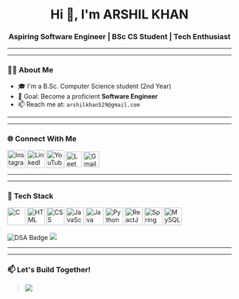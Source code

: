 <h1 align="center">Hi 👋, I'm ARSHIL KHAN</h1>
<h3 align="center">Aspiring Software Engineer | BSc CS Student | Tech Enthusiast</h3>

---
---
### 🧑‍💻 About Me

- 🎓 I'm a B.Sc. Computer Science student (2nd Year)
- 🧠 Goal: Become a proficient **Software Engineer** 
- 📫 Reach me at: `arshilkhan529@gmail.com`
---
---

### 🌐 Connect With Me

<p align="left">
  <a href="https://www.instagram.com/arshilkhann__" target="blank"><img align="center" src="https://img.icons8.com/fluency/48/000000/instagram-new.png" alt="Instagram" width="40" /></a>
  <a href="https://www.linkedin.com/in/arshil-khan-30a137288/?lipi=urn%3Ali%3Apage%3Ad_flagship3_feed%3B3emX39dCQNyv5djzgqtBLA%3D%3D" target="blank"><img align="center" src="https://img.icons8.com/fluency/48/000000/linkedin.png" alt="LinkedIn" width="40" /></a>
  <a href="https://www.youtube.com/@arshilkhann__9" target="blank"><img align="center" src="https://img.icons8.com/fluency/48/000000/youtube-play.png" alt="YouTube" width="40" /></a>
  <a href="https://leetcode.com/arshil09" target="blank"><img align="center" src="https://upload.wikimedia.org/wikipedia/commons/1/19/LeetCode_logo_black.png" alt="LeetCode" width="35" /></a>
  <a href="mailto:your-arshilkhan529@gmail.com" target="_blank">
    <img align="center" src="https://img.icons8.com/fluency/48/gmail-new.png" alt="Gmail" width="35"/>
  </a>
</p>

---
---
### 🚀 Tech Stack

<p align="left">
  <img src="https://cdn.jsdelivr.net/gh/devicons/devicon/icons/c/c-original.svg" alt="C" width="40" height="40"/>
  <img src="https://cdn.jsdelivr.net/gh/devicons/devicon/icons/html5/html5-original.svg" alt="HTML" width="40" height="40"/>
  <img src="https://cdn.jsdelivr.net/gh/devicons/devicon/icons/css3/css3-original.svg" alt="CSS" width="40" height="40"/>
  <img src="https://cdn.jsdelivr.net/gh/devicons/devicon/icons/javascript/javascript-original.svg" alt="JavaScript" width="40" height="40"/>
  <img src="https://cdn.jsdelivr.net/gh/devicons/devicon/icons/java/java-original.svg" alt="Java" width="40" height="40"/>
  <img src="https://cdn.jsdelivr.net/gh/devicons/devicon/icons/python/python-original.svg" alt="Python" width="40" height="40"/>
  <img src="https://cdn.jsdelivr.net/gh/devicons/devicon/icons/react/react-original.svg" alt="ReactJS" width="40" height="40"/>
  <img src="https://cdn.jsdelivr.net/gh/devicons/devicon/icons/spring/spring-original.svg" alt="Spring Boot" width="40" height="40"/>
  <img src="https://cdn.jsdelivr.net/gh/devicons/devicon/icons/mysql/mysql-original.svg" alt="MySQL" width="40" height="40"/>
</p>

<p>
  <img src="https://img.shields.io/badge/DSA-Practicing-orange?style=for-the-badge&logo=leetcode&logoColor=white" alt="DSA Badge"/>
  <img src="https://img.shields.io/badge/System%20Design-Learning-blueviolet?style=for-the-badge"/>
</p>

---


---




### 📫 Let's Build Together!

> ![](https://quotes-github-readme.vercel.app/api?type=horizontal&theme=tokyonight)

